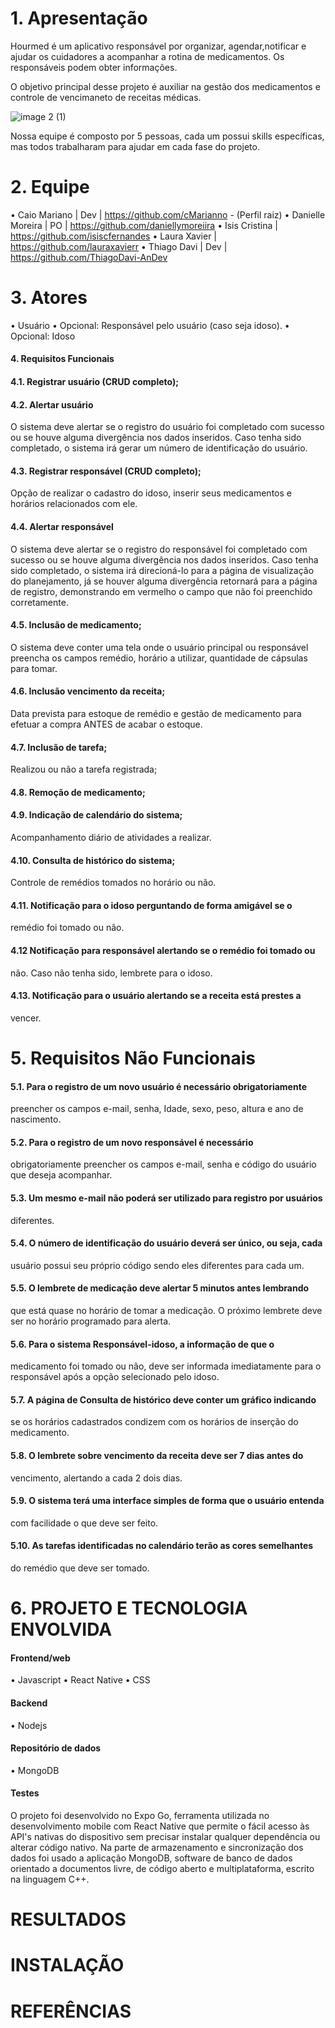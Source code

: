 # 1. Apresentação

Hourmed é um aplicativo responsável por organizar, agendar,notificar e ajudar os cuidadores a acompanhar a rotina de medicamentos.
Os responsáveis podem obter informações.

O objetivo principal desse projeto é auxiliar na gestão dos medicamentos e controle de vencimaneto de receitas médicas. 

![image 2 (1)](https://user-images.githubusercontent.com/61214124/120929062-de8f8b80-c6bd-11eb-9848-72b8f9ed11c0.png)


Nossa equipe é composto por 5 pessoas, cada um possui skills específicas, mas todos trabalharam para ajudar em cada fase do projeto.

# 2. Equipe

• Caio Mariano | Dev | https://github.com/cMarianno - (Perfil raiz)
• Danielle Moreira | PO | https://github.com/daniellymoreiira
• Isis Cristina | https://github.com/isiscfernandes
• Laura Xavier | https://github.com/lauraxavierr
• Thiago Davi | Dev | https://github.com/ThiagoDavi-AnDev

# 3. Atores

• Usuário
• Opcional: Responsável pelo usuário (caso seja idoso).
• Opcional: Idoso

#### 4. Requisitos Funcionais

#### 4.1. Registrar usuário (CRUD completo);

#### 4.2. Alertar usuário
O sistema deve alertar se o registro do usuário foi completado com
sucesso ou se houve alguma divergência nos dados inseridos. Caso
tenha sido completado, o sistema irá gerar um número de identificação do
usuário.

#### 4.3. Registrar responsável (CRUD completo);
Opção de realizar o cadastro do idoso, inserir seus medicamentos e
horários relacionados com ele.

#### 4.4. Alertar responsável
O sistema deve alertar se o registro do responsável foi completado com
sucesso ou se houve alguma divergência nos dados inseridos. Caso
tenha sido completado, o sistema irá direcioná-lo para a página de
visualização do planejamento, já se houver alguma divergência retornará
para a página de registro, demonstrando em vermelho o campo que não
foi preenchido corretamente.

#### 4.5. Inclusão de medicamento;
O sistema deve conter uma tela onde o usuário principal ou responsável
preencha os campos remédio, horário a utilizar, quantidade de cápsulas
para tomar.

#### 4.6. Inclusão vencimento da receita;
Data prevista para estoque de remédio e gestão de medicamento para
efetuar a compra ANTES de acabar o estoque.

#### 4.7. Inclusão de tarefa;
Realizou ou não a tarefa registrada;

#### 4.8. Remoção de medicamento;

#### 4.9. Indicação de calendário do sistema;
Acompanhamento diário de atividades a realizar.

#### 4.10. Consulta de histórico do sistema;
Controle de remédios tomados no horário ou não.

#### 4.11. Notificação para o idoso perguntando de forma amigável se o
remédio foi tomado ou não.

#### 4.12 Notificação para responsável alertando se o remédio foi tomado ou
não. Caso não tenha sido, lembrete para o idoso.

#### 4.13. Notificação para o usuário alertando se a receita está prestes a
vencer.

# 5. Requisitos Não Funcionais

#### 5.1. Para o registro de um novo usuário é necessário obrigatoriamente
preencher os campos e-mail, senha, Idade, sexo, peso, altura e ano de
nascimento.

#### 5.2. Para o registro de um novo responsável é necessário
obrigatoriamente preencher os campos e-mail, senha e código do usuário que
deseja acompanhar.

#### 5.3. Um mesmo e-mail não poderá ser utilizado para registro por usuários
diferentes.

#### 5.4. O número de identificação do usuário deverá ser único, ou seja, cada
usuário possui seu próprio código sendo eles diferentes para cada um.

#### 5.5. O lembrete de medicação deve alertar 5 minutos antes lembrando
que está quase no horário de tomar a medicação. O próximo lembrete deve ser
no horário programado para alerta.

#### 5.6. Para o sistema Responsável-idoso, a informação de que o
medicamento foi tomado ou não, deve ser informada imediatamente para o
responsável após a opção selecionado pelo idoso.

#### 5.7. A página de Consulta de histórico deve conter um gráfico indicando
se os horários cadastrados condizem com os horários de inserção do
medicamento.

#### 5.8. O lembrete sobre vencimento da receita deve ser 7 dias antes do
vencimento, alertando a cada 2 dois dias.

#### 5.9. O sistema terá uma interface simples de forma que o usuário entenda
com facilidade o que deve ser feito.

#### 5.10. As tarefas identificadas no calendário terão as cores semelhantes
do remédio que deve ser tomado.

# 6. PROJETO E TECNOLOGIA ENVOLVIDA

#### Frontend/web
  • Javascript
  • React Native
  • CSS

#### Backend
  • Nodejs

  
#### Repositório de dados
  • MongoDB
  
#### Testes


O projeto foi desenvolvido no Expo Go, ferramenta utilizada no desenvolvimento mobile com React Native que permite o fácil acesso às API's nativas do dispositivo sem precisar instalar qualquer dependência ou alterar código nativo. Na parte de armazenamento e sincronização dos dados foi usado a aplicação MongoDB,  software de banco de dados orientado a documentos livre, de código aberto e multiplataforma, escrito na linguagem C++.

# RESULTADOS

# INSTALAÇÃO

# REFERÊNCIAS
